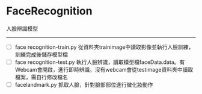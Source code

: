 # FaceRecognition
人臉辨識模型
_______
- [ ] face recognition-train.py 從資料夾trainimage中讀取影像並執行人臉訓練，訓練完成後儲存模型檔
- [ ] face recognition-test.py 執行人臉辨識，讀取模型檔faceData.data。有Webcam會開啟，進行即時辨識。沒有webcam會從testimage資料夾中讀取檔案，需自行修改檔名
- [ ] facelandmark.py 抓取人臉，針對臉部部位進行微化妝動作
